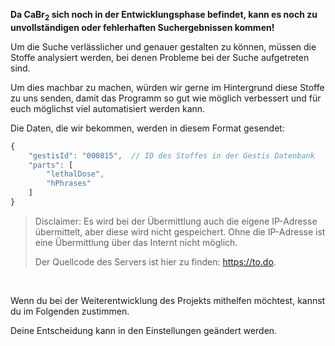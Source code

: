 **Da CaBr<sub>2</sub> sich noch in der Entwicklungsphase befindet, kann es noch zu unvollständigen oder fehlerhaften Suchergebnissen kommen!**

Um die Suche verlässlicher und genauer gestalten zu können, müssen die Stoffe analysiert werden, bei denen Probleme bei der Suche aufgetreten sind.

Um dies machbar zu machen, würden wir gerne im Hintergrund diese Stoffe zu uns senden, damit das Programm so gut wie möglich verbessert und für euch möglichst viel automatisiert werden kann.

Die Daten, die wir bekommen, werden in diesem Format gesendet:

```js
{
    "gestisId": "000815",  // ID des Stoffes in der Gestis Datenbank
    "parts": [
        "lethalDose",
        "hPhrases"
    ]
}
```

> Disclaimer: Es wird bei der Übermittlung auch die eigene IP-Adresse übermittelt, aber diese wird nicht gespeichert.
> Ohne die IP-Adresse ist eine Übermittlung über das Internt nicht möglich.
>
> Der Quellcode des Servers ist hier zu finden: <https://to.do>.

<br>

Wenn du bei der Weiterentwicklung des Projekts mithelfen möchtest, kannst du im Folgenden zustimmen.

Deine Entscheidung kann in den Einstellungen geändert werden.
